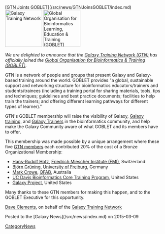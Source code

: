 <div class='newsItemHeader'>[GTN Joints GOBLET](/src/news/GTNJoinsGOBLET/index.md)</div>

<div class='right'>
<a href='/src/Teach/index.md'><img src="/src/images/Logos/GTNLogo600.png" alt="Galaxy Training Network" height="120" /></a>
<a href='http://mygoblet.org'><img src="/src/images/Logos/GobletLogo.png" alt="Global Organisation for Bioinformatics Learning, Education & Training (GOBLET)" height="120" /></a>
</div>

*We are delighted to announce that the [Galaxy Training Network (GTN)](/src/Teach/GTN/index.md) has officially joined the [Global Organisation for Bioinformatics & Training (GOBLET)](http://mygoblet.org).*

GTN is a network of people and groups that present  Galaxy and Galaxy-based training around the world.  GOBLET provides "a global, sustainable support and networking structure for bioinformatics educators/trainers and students/trainees (including a training portal for sharing materials, tools, tips and techniques; guidelines and best practice documents; facilities to help train the trainers; and offering different learning pathways for different types of learner)."

GTN's GOBLET membership will raise the visibility of Galaxy, [Galaxy training](/src/Teach/Resources/index.md), and [Galaxy Trainers](/src/Teach/Trainers/index.md) in the bioinformatics community, and help make the Galaxy Community aware of what GOBLET and its members have to offer.

This membership was made possible by a unique arrangement where these five [GTN members](/src/Teach/Trainers/index.md) each contributed 20% of the cost of a Bronze Organizational Membership:

* [Hans-Rudolf Hotz](/src/HansrudolfHotz/index.md), [Friedrich Miescher Institute (FMI)](http://www.fmi.ch/), Switzerland
* [Björn Grüning](/src/BjoernGruening/index.md), [University of Freiburg](http://www.uni-freiburg.de/), Germany
* [Mark Crowe](http://www.qfab.org/mark-crowe/), [QFAB](http://www.qfab.org/), Australia
* [UC Davis Bioinformatics Core Training Program](http://training.bioinformatics.ucdavis.edu/), United States
* [Galaxy Project](http://galaxyproject.org/), United States

Many thanks to these GTN members for making this happen, and to the GOBLET Executive for this opportunity.

[Dave Clements](/src/DaveClements/index.md), on behalf of the [Galaxy Training Network](/src/Teach/Trainers/index.md)

<div class='newsItemFooter'>Posted to the [Galaxy News](/src/news/index.md) on 2015-03-09</div>

[CategoryNews](/src/CategoryNews/index.md)
